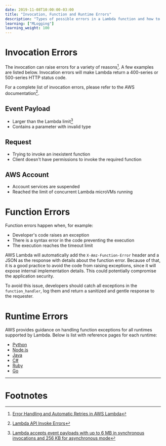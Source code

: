 ```yaml
---
date: 2019-11-08T10:00:00-03:00
title: "Invocation, Function and Runtime Errors"
description: "Types of possible errors in a Lambda function and how to handle them"
learning: ["MLogging"]
learning_weight: 100
---
```


# Invocation Errors

The invocation can raise errors for a variety of reasons[^1]. A few examples are listed below. Invocation errors will make Lambda return a 400-series or 500-series HTTP status code.

For a complete list of invocation errors, please refer to the AWS documentation[^2].

## Event Payload

* Larger than the Lambda limit[^3]
* Contains a parameter with invalid type

## Request

* Trying to invoke an inexistent function
* Client doesn't have permissions to invoke the required function

## AWS Account

* Account services are suspended
* Reached the limit of concurrent Lambda microVMs running

# Function Errors

Function errors happen when, for example:

* Developer's code raises an exception
* There is a syntax error in the code preventing the execution
* The execution reaches the timeout limit

AWS Lambda will automatically add the `X-Amz-Function-Error` header and a JSON as the response with details about the function error. Because of that, it is a good practice to avoid the code from raising exceptions, since it will expose internal implementation details. This could potentially compromise the application security.

To avoid this issue, developers should catch all exceptions in the `function_handler`, log them and return a sanitized and gentle response to the requester.

# Runtime Errors

AWS provides guidance on handling function exceptions for all runtimes supported by Lambda. Below is list with reference pages for each runtime:

* [Python](https://docs.aws.amazon.com/lambda/latest/dg/python-exceptions.html)
* [Node.js](http://docs.aws.amazon.com/lambda/latest/dg/nodejs-prog-mode-exceptions.html)
* [Java](http://docs.aws.amazon.com/lambda/latest/dg/java-exceptions.html)
* [C#](http://docs.aws.amazon.com/lambda/latest/dg/dotnet-exceptions.html)
* [Ruby](http://docs.aws.amazon.com/lambda/latest/dg/ruby-exceptions.html)
* [Go](http://docs.aws.amazon.com/lambda/latest/dg/go-programming-model-errors.html)

---

# Footnotes

[^1]:
     [Error Handling and Automatic Retries in AWS Lambda](https://docs.aws.amazon.com/lambda/latest/dg/retries-on-errors.html)

[^2]:
     [Lambda API Invoke Errors](https://docs.aws.amazon.com/lambda/latest/dg/API_Invoke.html#API_Invoke_Errors)

[^3]:
     [Lambda accepts event payloads with up to 6 MB in synchronous invocations and 256 KB for asynchronous mode](https://docs.aws.amazon.com/lambda/latest/dg/limits.html)
